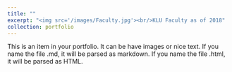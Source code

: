 ```yaml
---
title: ""
excerpt: "<img src='/images/Faculty.jpg'><br/>KLU Faculty as of 2018"
collection: portfolio
---
```


This is an item in your portfolio. It can be have images or nice text. If you name the file .md, it will be parsed as markdown. If you name the file .html, it will be parsed as HTML. 
